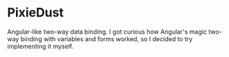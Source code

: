 PixieDust
==============
Angular-like two-way data binding. I got curious how Angular's magic two-way binding with variables and forms worked, so I decided to try implementing it myself.